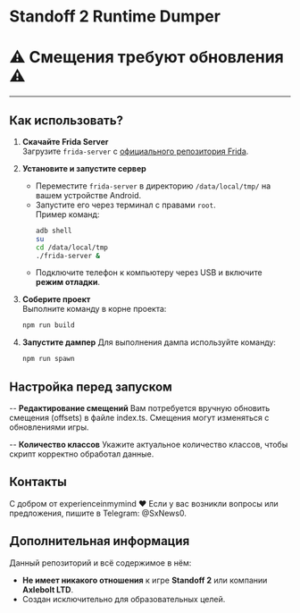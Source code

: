 # **Standoff 2 Runtime Dumper**

<h1>⚠️ Смещения требуют обновления ⚠️</h1>

---

## **Как использовать?**

1. **Скачайте Frida Server**  
   Загрузите `frida-server` с [официального репозитория Frida](https://github.com/frida/frida).

2. **Установите и запустите сервер**  
   - Переместите `frida-server` в директорию `/data/local/tmp/` на вашем устройстве Android.
   - Запустите его через терминал с правами `root`.  
     Пример команд:
     ```bash
     adb shell
     su
     cd /data/local/tmp
     ./frida-server &
     ```
   - Подключите телефон к компьютеру через USB и включите **режим отладки**.

3. **Соберите проект**  
   Выполните команду в корне проекта:  
   ```bash
   npm run build
   ```
4. **Запустите дампер**
   Для выполнения дампа используйте команду:
   ```bash
   npm run spawn
   ```
## **Настройка перед запуском**

-- **Редактирование смещений**
   Вам потребуется вручную обновить смещения (offsets) в файле index.ts.
   Смещения могут изменяться с обновлениями игры.

-- **Количество классов**
   Укажите актуальное количество классов, чтобы скрипт корректно обработал данные.

## **Контакты**
   С добром от experienceinmymind ❤️
   Если у вас возникли вопросы или предложения, пишите в Telegram: @SxNews0.

## **Дополнительная информация**

Данный репозиторий и всё содержимое в нём:  
- **Не имеет никакого отношения** к игре **Standoff 2** или компании **Axlebolt LTD**.  
- Создан исключительно для образовательных целей.
